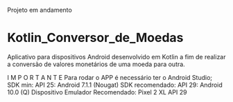 Projeto em andamento

# Kotlin_Conversor_de_Moedas
Aplicativo para dispositivos Android desenvolvido em Kotlin a fim de realizar a conversão de valores monetários de uma moeda para outra.

I M P O R T A N T E
  Para rodar o APP é necessário ter o Android Studio;
  SDK min: API 25: Android 7.1.1 (Nougat)
  SDK recomendado: API 29: Android 10.0 (Q)
  Dispositivo Emulador Recomendado: Pixel 2 XL API 29

